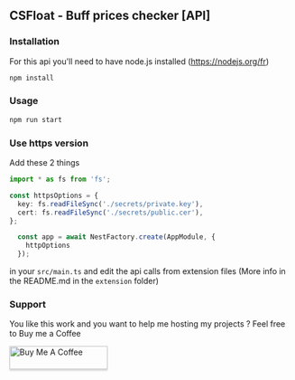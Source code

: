 ## CSFloat - Buff prices checker [API]

### Installation
For this api you'll need to have node.js installed (https://nodejs.org/fr)
```sh
npm install
```

### Usage
```sh
npm run start
```

### Use https version
Add these 2 things
```ts
import * as fs from 'fs';

const httpsOptions = {
  key: fs.readFileSync('./secrets/private.key'),
  cert: fs.readFileSync('./secrets/public.cer'),
};
```
```ts
  const app = await NestFactory.create(AppModule, {
    httpOptions
  });
```

in your `src/main.ts` and edit the api calls from extension files (More info in the README.md in the `extension` folder)

### Support
You like this work and you want to help me hosting my projects ? Feel free to Buy me a Coffee

<a href="https://www.buymeacoffee.com/bycop" target="_blank"><img src="https://www.buymeacoffee.com/assets/img/custom_images/orange_img.png" alt="Buy Me A Coffee" style="height: 41px !important;width: 174px !important;box-shadow: 0px 3px 2px 0px rgba(190, 190, 190, 0.5) !important;-webkit-box-shadow: 0px 3px 2px 0px rgba(190, 190, 190, 0.5) !important;" ></a>

